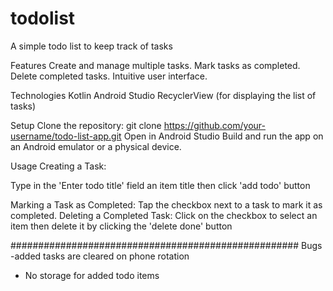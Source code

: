 # todolist
A simple todo list to keep track of tasks

Features
Create and manage multiple tasks.
Mark tasks as completed.
Delete completed tasks.
Intuitive user interface.

Technologies
Kotlin
Android Studio
RecyclerView (for displaying the list of tasks)

Setup
Clone the repository:
git clone https://github.com/your-username/todo-list-app.git
Open in Android Studio
Build and run the app on an Android emulator or a physical device.

Usage
Creating a Task:

Type in the 'Enter todo title' field an item title then click  'add todo' button

Marking a Task as Completed:
Tap the checkbox next to a task to mark it as completed.
Deleting a Completed Task:
Click on the checkbox to select an item then delete it by clicking the 'delete done' button

####################################################
Bugs
-added tasks are cleared on phone rotation
- No storage for added todo items

